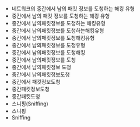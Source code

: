 - 네트워크의 중간에서 남의 패킷 정보를 도청하는 해킹 유형
- 중간에서 남의 패킷 정보를 도청하는 해킹 유형
- 중간에서 남의패킷정보를 도청하는 해킹유형
- 중간에서 남의패킷정보를 도청하는해킹유형
- 중간에서 남의패킷정보를 도청해킹유형
- 중간에서 남의패킷정보를 도청유형
- 중간에서 남의패킷정보를 도청해킹
- 중간에서 남의패킷정보를 도청
- 중간에서 남의패킷정보 도청
- 중간에서 남의패킷정보도청
- 중간에서 패킷정보도청
- 중간패킷정보도청
- 중간패킷도청
- 스니핑(Sniffing)
- 스니핑
- Sniffing